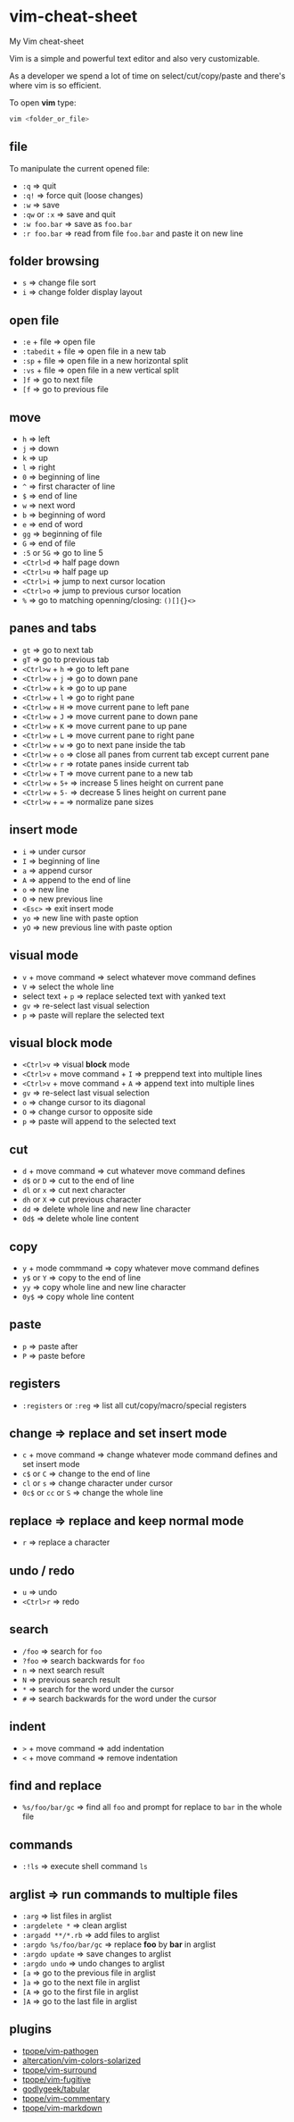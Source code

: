 # vim-cheat-sheet

My Vim cheat-sheet

Vim is a simple and powerful text editor and also very customizable.

As a developer we spend a lot of time on select/cut/copy/paste and there's where vim is so efficient.

To open **vim** type:

```bash
vim <folder_or_file>
```

## file

To manipulate the current opened file:

- `:q` => quit
- `:q!` => force quit (loose changes)
- `:w` => save
- `:qw` or `:x` => save and quit
- `:w foo.bar` => save as `foo.bar`
- `:r foo.bar` => read from file `foo.bar` and paste it on new line

## folder browsing

- `s` => change file sort
- `i` => change folder display layout

## open file

- `:e` + file => open file
- `:tabedit` + file => open file in a new tab
- `:sp` + file => open file in a new horizontal split
- `:vs` + file => open file in a new vertical split
- `]f` => go to next file
- `[f` => go to previous file

## move

- `h` => left
- `j` => down
- `k` => up
- `l` => right
- `0` => beginning of line
- `^` => first character of line
- `$` => end of line
- `w` => next word
- `b` => beginning of word
- `e` => end of word
- `gg` => beginning of file
- `G` => end of file
- `:5` or `5G` => go to line 5
- `<Ctrl>d` => half page down
- `<Ctrl>u` => half page up
- `<Ctrl>i` => jump to next cursor location
- `<Ctrl>o` => jump to previous cursor location
- `%` => go to matching openning/closing: `()[]{}<>`

## panes and tabs

- `gt` => go to next tab
- `gT` => go to previous tab
- `<Ctrl>w` + `h` => go to left pane
- `<Ctrl>w` + `j` => go to down pane
- `<Ctrl>w` + `k` => go to up pane
- `<Ctrl>w` + `l` => go to right pane
- `<Ctrl>w` + `H` => move current pane to left pane
- `<Ctrl>w` + `J` => move current pane to down pane
- `<Ctrl>w` + `K` => move current pane to up pane
- `<Ctrl>w` + `L` => move current pane to right pane
- `<Ctrl>w` + `w` => go to next pane inside the tab
- `<Ctrl>w` + `o` => close all panes from current tab except current pane
- `<Ctrl>w` + `r` => rotate panes inside current tab
- `<Ctrl>w` + `T` => move current pane to a new tab
- `<Ctrl>w` + `5+` => increase 5 lines height on current pane
- `<Ctrl>w` + `5-` => decrease 5 lines height on current pane
- `<Ctrl>w` + `=` => normalize pane sizes

## insert mode

- `i` => under cursor
- `I` => beginning of line
- `a` => append cursor
- `A` => append to the end of line
- `o` => new line
- `O` => new previous line
- `<Esc>` => exit insert mode
- `yo` => new line with paste option
- `yO` => new previous line with paste option

## visual mode

- `v` + move command => select whatever move command defines
- `V` => select the whole line
- select text + `p` => replace selected text with yanked text
- `gv` => re-select last visual selection
- `p` => paste will replare the selected text

## visual block mode

- `<Ctrl>v` => visual **block** mode
- `<Ctrl>v` + move command + `I` => preppend text into multiple lines
- `<Ctrl>v` + move command + `A` => append text into multiple lines
- `gv` => re-select last visual selection
- `o` => change cursor to its diagonal
- `O` => change cursor to opposite side
- `p` => paste will append to the selected text

## cut

- `d` + move command => cut whatever move command defines
- `d$` or `D` => cut to the end of line
- `dl` or `x` => cut next character
- `dh` or `X` => cut previous character
- `dd` => delete whole line and new line character
- `0d$` => delete whole line content

## copy

- `y` + mode commmand => copy whatever move command defines
- `y$` or `Y` => copy to the end of line
- `yy` => copy whole line and new line character
- `0y$` => copy whole line content

## paste

- `p` => paste after
- `P` => paste before

## registers

- `:registers` or `:reg` => list all cut/copy/macro/special registers

## change => replace and set insert mode

- `c` + move command => change whatever mode command defines and set insert mode
- `c$` or `C` => change to the end of line
- `cl` or `s` => change character under cursor
- `0c$` or `cc` or `S` => change the whole line

## replace => replace and keep normal mode

- `r` => replace a character

## undo / redo

- `u` => undo
- `<Ctrl>r` => redo

## search

- `/foo` => search for `foo`
- `?foo` => search backwards for `foo`
- `n` => next search result
- `N` => previous search result
- `*` => search for the word under the cursor
- `#` => search backwards for the word under the cursor

## indent

- `>` + move command => add indentation
- `<` + move command => remove indentation

## find and replace

- `%s/foo/bar/gc` => find all `foo` and prompt for replace to `bar` in the whole file

## commands

- `:!ls` => execute shell command `ls`

## arglist => run commands to multiple files

- `:arg` => list files in arglist
- `:argdelete *` => clean arglist
- `:argadd **/*.rb` => add files to arglist
- `:argdo %s/foo/bar/gc` => replace **foo** by **bar** in arglist
- `:argdo update` => save changes to arglist
- `:argdo undo` => undo changes to arglist
- `[a` => go to the previous file in arglist
- `]a` => go to the next file in arglist
- `[A` => go to the first file in arglist
- `]A` => go to the last file in arglist

## plugins

- [tpope/vim-pathogen](https://github.com/tpope/vim-pathogen)
- [altercation/vim-colors-solarized](https://github.com/altercation/vim-colors-solarized)
- [tpope/vim-surround](https://github.com/tpope/vim-surround)
- [tpope/vim-fugitive](https://github.com/tpope/vim-fugitive)
- [godlygeek/tabular](https://github.com/godlygeek/tabular)
- [tpope/vim-commentary](https://github.com/tpope/vim-commentary)
- [tpope/vim-markdown](https://github.com/tpope/vim-markdown)
